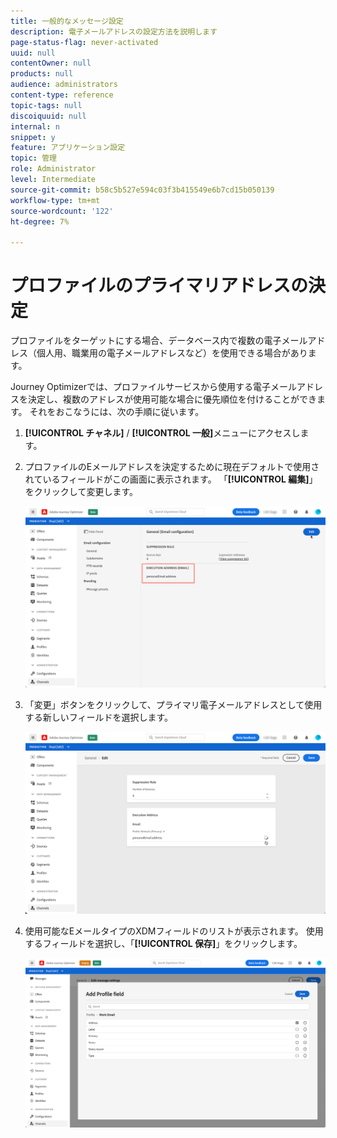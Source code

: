 ```yaml
---
title: 一般的なメッセージ設定
description: 電子メールアドレスの設定方法を説明します
page-status-flag: never-activated
uuid: null
contentOwner: null
products: null
audience: administrators
content-type: reference
topic-tags: null
discoiquuid: null
internal: n
snippet: y
feature: アプリケーション設定
topic: 管理
role: Administrator
level: Intermediate
source-git-commit: b58c5b527e594c03f3b415549e6b7cd15b050139
workflow-type: tm+mt
source-wordcount: '122'
ht-degree: 7%

---
```



# プロファイルのプライマリアドレスの決定

プロファイルをターゲットにする場合、データベース内で複数の電子メールアドレス（個人用、職業用の電子メールアドレスなど）を使用できる場合があります。

Journey Optimizerでは、プロファイルサービスから使用する電子メールアドレスを決定し、複数のアドレスが使用可能な場合に優先順位を付けることができます。 それをおこなうには、次の手順に従います。

1. **[!UICONTROL チャネル]** / **[!UICONTROL 一般]**&#x200B;メニューにアクセスします。
1. プロファイルのEメールアドレスを決定するために現在デフォルトで使用されているフィールドがこの画面に表示されます。 「**[!UICONTROL 編集]**」をクリックして変更します。

   ![](../assets/primary-address.png)

1. 「変更」ボタンをクリックして、プライマリ電子メールアドレスとして使用する新しいフィールドを選択します。

   ![](../assets/primary-address-edit.png)

1. 使用可能なEメールタイプのXDMフィールドのリストが表示されます。 使用するフィールドを選択し、「**[!UICONTROL 保存]**」をクリックします。

   ![](../assets/primary-address-field.png)

<!--1. You can also select an additional field to use as secondary email address. This allows you to determine which field to use if the primary field is empty for a profile. >> will be done later on-->
